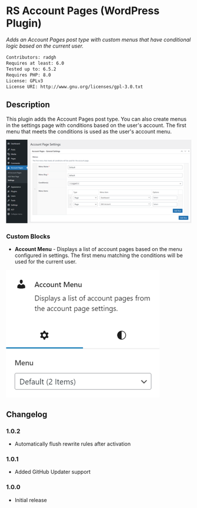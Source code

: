 # RS Account Pages (WordPress Plugin)

_Adds an Account Pages post type with custom menus that have conditional logic based on the current user._

```
Contributors: radgh
Requires at least: 6.0
Tested up to: 6.5.2
Requires PHP: 8.0
License: GPLv3
License URI: http://www.gnu.org/licenses/gpl-3.0.txt
```

## Description

This plugin adds the Account Pages post type. You can also create menus in the settings page with conditions based on the user's account. The first menu that meets the conditions is used as the user's account menu.

![Screenshot of the "Settings" page](screenshot-settings.png)

### Custom Blocks

- **Account Menu** - Displays a list of account pages based on the menu configured in settings. The first menu matching the conditions will be used for the current user.

![Screenshot of the "Account Menu" block](screenshot-account-menu.png)

## Changelog

### 1.0.2
* Automatically flush rewrite rules after activation

### 1.0.1
* Added GitHub Updater support

### 1.0.0
* Initial release